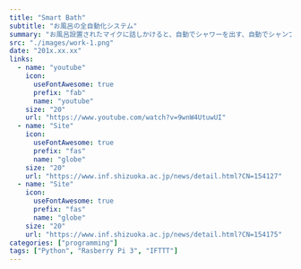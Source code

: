 ```yaml
---
title: "Smart Bath"
subtitle: "お風呂の全自動化システム"
summary: "お風呂設置されたマイクに話しかけると、自動でシャワーを出す、自動でシャンプーを出す、音楽を再生することができます。さらに、お風呂での水の使用料を計測しており、1日の水の使用料をLINEで通知してくれます。"
src: "./images/work-1.png"
date: "201x.xx.xx"
links: 
  - name: "youtube"
    icon: 
      useFontAwesome: true
      prefix: "fab"
      name: "youtube"
    size: "20"
    url: "https://www.youtube.com/watch?v=9wnW4UtuwUI"
  - name: "Site"
    icon: 
      useFontAwesome: true
      prefix: "fas"
      name: "globe"
    size: "20"
    url: "https://www.inf.shizuoka.ac.jp/news/detail.html?CN=154127"
  - name: "Site"
    icon: 
      useFontAwesome: true
      prefix: "fas"
      name: "globe"
    size: "20"
    url: "https://www.inf.shizuoka.ac.jp/news/detail.html?CN=154175"
categories: ["programming"]
tags: ["Python", "Rasberry Pi 3", "IFTTT"]
---
```

